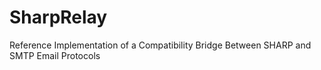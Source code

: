 # SharpRelay
Reference Implementation of a Compatibility Bridge Between SHARP and SMTP Email Protocols
